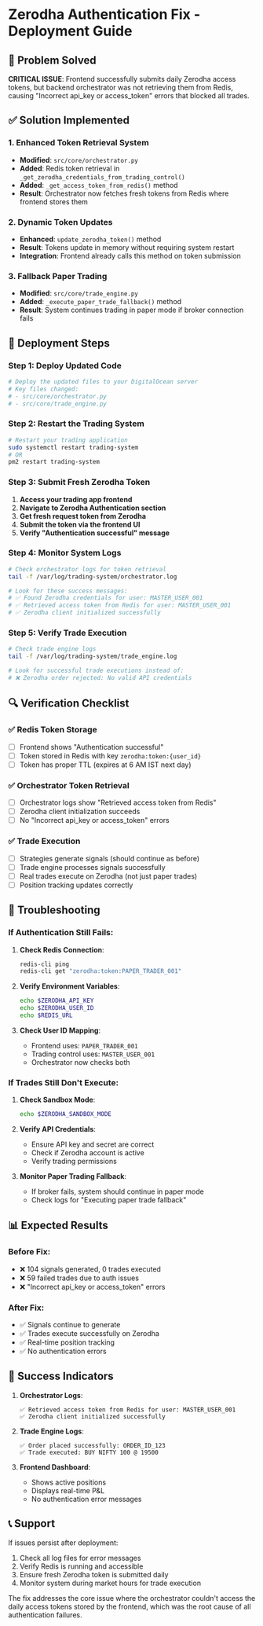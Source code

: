 # Zerodha Authentication Fix - Deployment Guide

## 🎯 Problem Solved
**CRITICAL ISSUE**: Frontend successfully submits daily Zerodha access tokens, but backend orchestrator was not retrieving them from Redis, causing "Incorrect api_key or access_token" errors that blocked all trades.

## ✅ Solution Implemented

### 1. Enhanced Token Retrieval System
- **Modified**: `src/core/orchestrator.py`
- **Added**: Redis token retrieval in `_get_zerodha_credentials_from_trading_control()`
- **Added**: `_get_access_token_from_redis()` method
- **Result**: Orchestrator now fetches fresh tokens from Redis where frontend stores them

### 2. Dynamic Token Updates
- **Enhanced**: `update_zerodha_token()` method
- **Result**: Tokens update in memory without requiring system restart
- **Integration**: Frontend already calls this method on token submission

### 3. Fallback Paper Trading
- **Modified**: `src/core/trade_engine.py`
- **Added**: `_execute_paper_trade_fallback()` method
- **Result**: System continues trading in paper mode if broker connection fails

## 🚀 Deployment Steps

### Step 1: Deploy Updated Code
```bash
# Deploy the updated files to your DigitalOcean server
# Key files changed:
# - src/core/orchestrator.py
# - src/core/trade_engine.py
```

### Step 2: Restart the Trading System
```bash
# Restart your trading application
sudo systemctl restart trading-system
# OR
pm2 restart trading-system
```

### Step 3: Submit Fresh Zerodha Token
1. **Access your trading app frontend**
2. **Navigate to Zerodha Authentication section**
3. **Get fresh request token from Zerodha**
4. **Submit the token via the frontend UI**
5. **Verify "Authentication successful" message**

### Step 4: Monitor System Logs
```bash
# Check orchestrator logs for token retrieval
tail -f /var/log/trading-system/orchestrator.log

# Look for these success messages:
# ✅ Found Zerodha credentials for user: MASTER_USER_001
# ✅ Retrieved access token from Redis for user: MASTER_USER_001
# ✅ Zerodha client initialized successfully
```

### Step 5: Verify Trade Execution
```bash
# Check trade engine logs
tail -f /var/log/trading-system/trade_engine.log

# Look for successful trade executions instead of:
# ❌ Zerodha order rejected: No valid API credentials
```

## 🔍 Verification Checklist

### ✅ Redis Token Storage
- [ ] Frontend shows "Authentication successful"
- [ ] Token stored in Redis with key `zerodha:token:{user_id}`
- [ ] Token has proper TTL (expires at 6 AM IST next day)

### ✅ Orchestrator Token Retrieval
- [ ] Orchestrator logs show "Retrieved access token from Redis"
- [ ] Zerodha client initialization succeeds
- [ ] No "Incorrect api_key or access_token" errors

### ✅ Trade Execution
- [ ] Strategies generate signals (should continue as before)
- [ ] Trade engine processes signals successfully
- [ ] Real trades execute on Zerodha (not just paper trades)
- [ ] Position tracking updates correctly

## 🚨 Troubleshooting

### If Authentication Still Fails:
1. **Check Redis Connection**:
   ```bash
   redis-cli ping
   redis-cli get "zerodha:token:PAPER_TRADER_001"
   ```

2. **Verify Environment Variables**:
   ```bash
   echo $ZERODHA_API_KEY
   echo $ZERODHA_USER_ID
   echo $REDIS_URL
   ```

3. **Check User ID Mapping**:
   - Frontend uses: `PAPER_TRADER_001`
   - Trading control uses: `MASTER_USER_001`
   - Orchestrator now checks both

### If Trades Still Don't Execute:
1. **Check Sandbox Mode**:
   ```bash
   echo $ZERODHA_SANDBOX_MODE
   ```

2. **Verify API Credentials**:
   - Ensure API key and secret are correct
   - Check if Zerodha account is active
   - Verify trading permissions

3. **Monitor Paper Trading Fallback**:
   - If broker fails, system should continue in paper mode
   - Check logs for "Executing paper trade fallback"

## 📊 Expected Results

### Before Fix:
- ❌ 104 signals generated, 0 trades executed
- ❌ 59 failed trades due to auth issues
- ❌ "Incorrect api_key or access_token" errors

### After Fix:
- ✅ Signals continue to generate
- ✅ Trades execute successfully on Zerodha
- ✅ Real-time position tracking
- ✅ No authentication errors

## 🎉 Success Indicators

1. **Orchestrator Logs**:
   ```
   ✅ Retrieved access token from Redis for user: MASTER_USER_001
   ✅ Zerodha client initialized successfully
   ```

2. **Trade Engine Logs**:
   ```
   ✅ Order placed successfully: ORDER_ID_123
   ✅ Trade executed: BUY NIFTY 100 @ 19500
   ```

3. **Frontend Dashboard**:
   - Shows active positions
   - Displays real-time P&L
   - No authentication error messages

## 📞 Support

If issues persist after deployment:
1. Check all log files for error messages
2. Verify Redis is running and accessible
3. Ensure fresh Zerodha token is submitted daily
4. Monitor system during market hours for trade execution

The fix addresses the core issue where the orchestrator couldn't access the daily access tokens stored by the frontend, which was the root cause of all authentication failures.
